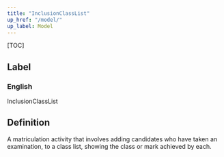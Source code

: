 ```yaml
---
title: "InclusionClassList"
up_href: "/model/"
up_label: Model
---
```


[TOC]

## Label

### English
InclusionClassList


## Definition
A matriculation activity that involves adding candidates who have taken an examination, to a class list, showing the class or mark achieved by each. 


    
